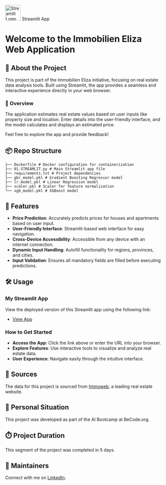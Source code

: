 <img src="https://streamlit.io/images/brand/streamlit-mark-color.png" alt="Streamlit Logo" width="50"/> Streamlit App

# Welcome to the Immobilien Eliza Web Application

## 📌 About the Project

This project is part of the Immobilien Eliza initiative, focusing on real estate data analysis tools. Built using Streamlit, the app provides a seamless and interactive experience directly in your web browser.

### 📝 Overview

The application estimates real estate values based on user inputs like property size and location. Enter details into the user-friendly interface, and the model calculates and displays an estimated price.

Feel free to explore the app and provide feedback!

## 📦 Repo Structure


```
├── Dockerfile # Docker configuration for containerization
├── 01.STREAMLIT.py # Main Streamlit app file
├── requirements.txt # Project dependencies
├── gbr_model.pkl # Gradient Boosting Regressor model
├── lr_model.pkl # Linear Regression model
├── scaler.pkl # Scaler for feature normalization
└── xgb_model.pkl # XGBoost model
```


## 🚀 Features

- **Price Prediction**: Accurately predicts prices for houses and apartments based on user input.
- **User-Friendly Interface**: Streamlit-based web interface for easy navigation.
- **Cross-Device Accessibility**: Accessible from any device with an internet connection.
- **Dynamic Input Handling**: Autofill functionality for regions, provinces, and cities.
- **Input Validation**: Ensures all mandatory fields are filled before executing predictions.

## 🛠 Usage

### My Streamlit App

View the deployed version of this Streamlit app using the following link:

- [View App](https://01apppy-6xestct2hxguicpkfyxt3e.streamlit.app/)

### How to Get Started

- **Access the App**: Click the link above or enter the URL into your browser.
- **Explore Features**: Use interactive tools to visualize and analyze real estate data.
- **User Experience**: Navigate easily through the intuitive interface.

## 📑 Sources

The data for this project is sourced from [Immoweb](https://www.immoweb.be/en), a leading real estate website.

## 📌 Personal Situation

This project was developed as part of the AI Bootcamp at BeCode.org.

## ⏱️ Project Duration

This segment of the project was completed in 5 days.

## 🔧 Maintainers

Connect with me on [LinkedIn](https://www.linkedin.com/in/mehmetbatar/).
